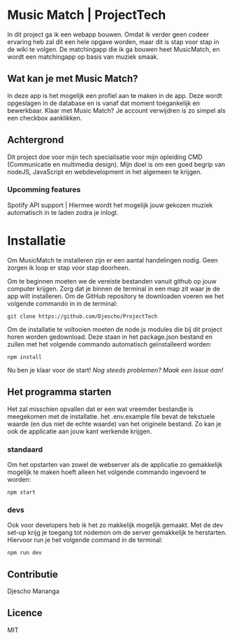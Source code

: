 # Music Match | ProjectTech

In dit project ga ik een webapp bouwen. Omdat ik verder geen codeer ervaring heb zal dit een hele opgave worden, maar dit is stap voor stap in de wiki te volgen. De matchingapp die ik ga bouwen heet MusicMatch, en wordt een matchingapp op basis van muziek smaak.

## Wat kan je met Music Match?

In deze app is het mogelijk een profiel aan te maken in de app. Deze wordt opgeslagen in de database en is vanaf dat moment toegankelijk en bewerkbaar. Klaar met Music Match? Je account verwijdren is zo simpel als een checkbox aanklikken.

## Achtergrond

Dit project doe voor mijn tech specialisatie voor mijn opleiding CMD (Communicatie en multimedia design). Mijn doel is om een goed begrip van nodeJS, JavaScript en webdevelopment in het algemeen te krijgen.

### Upcomming features

Spotify API support | Hiermee wordt het mogelijk jouw gekozen muziek automatisch in te laden zodra je inlogt.

# Installatie

Om MusicMatch te installeren zijn er een aantal handelingen nodig. Geen zorgen ik loop er stap voor stap doorheen.

Om te beginnen moeten we de vereiste bestanden vanuit github op jouw computer krijgen. Zorg dat je binnen de terminal in een map zit waar je de app wilt installeren. Om de GitHub repository te downloaden voeren we het volgende commando in in de terminal:

```tsx
git clone https://github.com/Djescho/ProjectTech
```

Om de installatie te voltooien moeten de node.js modules die bij dit project horen worden gedownload. Deze staan in het package.json bestand en zullen met het volgende commando automatisch geïnstalleerd worden:

```tsx
npm install
```

Nu ben je klaar voor de start!
_Nog steeds problemen? Maak een Issue aan!_

## Het programma starten

Het zal misschien opvallen dat er een wat vreemder bestandje is meegekomen met de installatie. het .env.example file bevat de tekstuele waarde (en dus niet de echte waarde) van het originele bestand. Zo kan je ook de applicatie aan jouw kant werkende krijgen.

### standaard

Om het opstarten van zowel de webserver als de applicatie zo gemakkelijk mogelijk te maken hoeft alleen het volgende commando ingevoerd te worden:

```tsx
npm start
```

### devs

Ook voor developers heb ik het zo makkelijk mogelijk gemaakt. Met de dev set-up krijg je toegang tot nodemon om de server gemakkelijk te herstarten. Hiervoor run je het volgende command in de terminal:

```tsx
npm run dev
```

## Contributie

Djescho Mananga

## Licence

MIT
